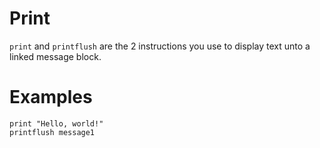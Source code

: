 # Print

`print` and `printflush` are the 2 instructions you use to display text unto a linked message block.

# Examples

```
print "Hello, world!"
printflush message1
```

